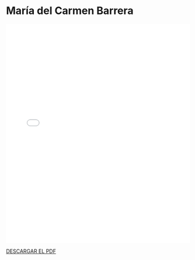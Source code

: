# María del Carmen Barrera

<embed src="/PDFs/Commitment/0CommitmentAgreement-marbargar8.pdf" type="application/pdf" width="100%" height="600px" />


[DESCARGAR EL PDF](../../../static/PDFs/Commitment/0CommitmentAgreement-marbargar8.pdf)